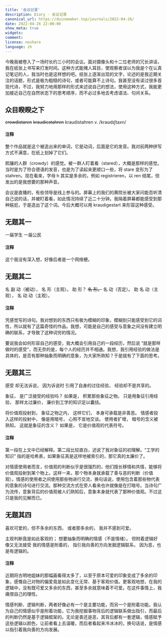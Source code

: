 ```yaml
---
title: '会议记录'
description: Diary - 会议记录
canonical_url: https://duinomaker.top/journals/2022-04-26/
date: 2022-04-26 22:00:00
show_meta: true
widgets:
comment:
license: noshare
language: zh
---
```


今晚我被卷入了一场时长约三小时的会议。面对摄像头和十二位老师的冗长讲话，我在纸张上书写来打发时间。这种方式能掩人耳目，使观察者误以为我是个在认真记笔记的人，我当时也是这样想的吧。纸张上逐渐出现的文字，论述的是我近期关注的话题，形式是极为粗糙的诗句，或者可能算不上诗句。我甚至没有读过很多首现代诗，不过，我努力地用那样的形式来述说自己的想法，使用这种方式，我能更加接近自己在自然状态下的思考顺序，而不必过多地去考虑语法、句间关系。

## 众目睽睽之下

<span style="text-decoration: line-through;">crowdistaren</span>
<span style="text-decoration: line-through;">kraudiestahren</span>
kraudistahren v. /kraʊdɪʃtaxn/

#### 注释

整个作品就是这个被造出来的单词，它是动词，后面是它的发音。我对前两种拼写方式不满意，在纸上划掉了它们。

熙攘的人群（crowdy）的感觉。被一群人盯着看（stared），大概是那样的感觉。当时是为了符合德语的发音，也是为了读起来更顺口一些，将 stare 变形为了 stahren。现在看来，字母 h 其实是多余的，例如 registrieren，以 ren 结尾，但发出的是我想要的那种声音。

会议是直播的，有些领导是线上参与的。屏幕上的我们的黄院长被大家问能否听清自己说的话，并被盯着看，如此情况持续了近二十分钟。我隔着屏幕都能感受到那种尴尬，于是造出了这个词。今后大概可以用 kraudigestart 来形容这种感受。

## 无题其一

一届学生
一届公民

#### 注释

这个我没有深入想，好像后者是一个网络梗。

## 无题其二

名 副 动（被动），
名 形（主观）。
助 形？
<span style="text-decoration: line-through;">名 形。</span>
名 动（否定）。
助 名 动（主观），
名 动 动（主观）。

#### 注释

凭感觉写的诗句。我对想到的东西只有极为模糊的印象，模糊到只能感受到它的词性，所以就有了这篇奇怪的作品。我想，可能是自己的感受与意象之间没有建立明确的联系，才导致了这种词穷的情况。

要说我会如何形容自己的感受，我大概会引用自己的一段经历，然后说 “就是那样做时的感受”，而无奈的是，每个人的经历并不相通。我想，我引用经验的做法是具体的，是否有那种抽象而明确的意象，为大家所熟知？于是就有了下面的思考。

## 无题其三

感受
却无法诉说，
因为诉说时
引用了自身的过往经验，
经验却不是共享的。

象征，
是广泛接受的经验吗？
如果是，
积累那些象征之物。
只是用象征引用经验，
那样太过廉价，
廉价到工学的知识足以囊括。

将价值观投射到，
象征之物之内，
这样它们，
本身可承载是非善恶。
情感者投入这样的投射中，
像是用暗号，
心照不宣地交谈。
使用者扩增，
暗号的含义被熟知，
这就是象征的含义？
如果是，
它是价值观的代表符号。

#### 注释

第一段在上文中已经解释。第二段比较直白，述说了我对象征的初理解。“工学的知识” 指的是哈希表，如果象征真是这样地被索引的，那它真的太廉价了。

对情感使用者而言，价值观的判断似乎是很强烈的，他们擅长移情和共情，能够将价值观投射到某个物上。这样一来，那个物本身就承载了善与恶的判断（价值观）。情感的使用者之间使用那些物进行交流，换句话说，使用包含着那些物代表的意象的诗句进行交流。那种交流方式在旁人看来也许就像是在打暗号。当诗句广为流传，意象背后的价值观被人们熟知后，意象本身就代表了那种价值观。不过这只是我的见解而已。

## 无题其四

喜欢可爱的，但不多余的东西，
或者那多余的，
我并不感到可爱。

主观判断竟是如此客观的；
想要抽象而明确的情感（不是情绪）。
但附着逻辑好像又无法接受
我的情感是附着的，
指引我向善的方向发掘逻辑联系，
因为恶，也是有逻辑的。

#### 注释

近期将古明地姐妹的那幅画看得太多了，以至于原本可爱的印象变成了多余的印象，感慨自己对物的偏爱竟是如此变化无常、基于客观价值。更客观地想，在我的逻辑中，没有既可爱又多余的东西，甚至多余就意味着不可爱。在这件事情上，我痛恨自己的理性。

情感判断、逻辑判断，两者好像必有一个是主要功能，而另一个是附着功能。我认为自己的情感似乎是附着功能，它为我挖掘事物背后的逻辑联系做出指引，而最后的判断仍然是基于逻辑框架的。无论是善还是恶，其背后都有一套逻辑，情感赋予这些逻辑以颜色，让前者看上去温暖，而后者看起来冷冰冰的，换句话说，是情感以指引着我向善的方向发展。